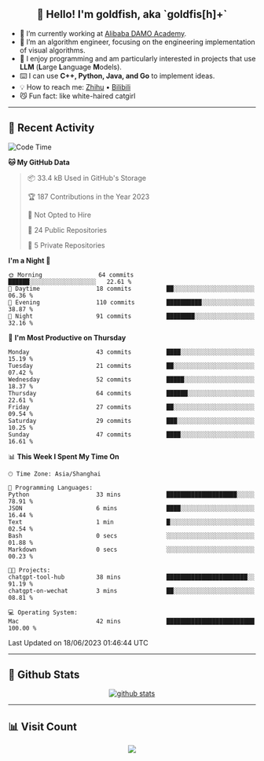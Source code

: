 
<h2 align="center">👋 Hello! I'm goldfish, aka `goldfis[h]+`</h2>

- 📍 I’m currently working at [Alibaba DAMO Academy](https://damo.alibaba.com/).  
- 🌱 I’m an algorithm engineer, focusing on the engineering implementation of visual algorithms.  
- 💬 I enjoy programming and am particularly interested in projects that use **LLM** (**L**arge **L**anguage **M**odels).   
- ⌨️ I can use **C++, Python, Java, and Go** to implement ideas.  
- 💡 How to reach me: [Zhihu](https://www.zhihu.com/people/goldfishh) • [Bilibili](https://space.bilibili.com/11349246)  
- 😼 Fun fact: like white-haired catgirl  

-------

## 🔧 Recent Activity

<!--START_SECTION:waka-->
![Code Time](http://img.shields.io/badge/Code%20Time-6%20hrs%2035%20mins-blue)

**🐱 My GitHub Data** 

> 📦 33.4 kB Used in GitHub's Storage 
 > 
> 🏆 187 Contributions in the Year 2023
 > 
> 🚫 Not Opted to Hire
 > 
> 📜 24 Public Repositories 
 > 
> 🔑 5 Private Repositories 
 > 
**I'm a Night 🦉** 

```text
🌞 Morning                64 commits          ██████░░░░░░░░░░░░░░░░░░░   22.61 % 
🌆 Daytime                18 commits          ██░░░░░░░░░░░░░░░░░░░░░░░   06.36 % 
🌃 Evening                110 commits         ██████████░░░░░░░░░░░░░░░   38.87 % 
🌙 Night                  91 commits          ████████░░░░░░░░░░░░░░░░░   32.16 % 
```
📅 **I'm Most Productive on Thursday** 

```text
Monday                   43 commits          ████░░░░░░░░░░░░░░░░░░░░░   15.19 % 
Tuesday                  21 commits          ██░░░░░░░░░░░░░░░░░░░░░░░   07.42 % 
Wednesday                52 commits          █████░░░░░░░░░░░░░░░░░░░░   18.37 % 
Thursday                 64 commits          ██████░░░░░░░░░░░░░░░░░░░   22.61 % 
Friday                   27 commits          ██░░░░░░░░░░░░░░░░░░░░░░░   09.54 % 
Saturday                 29 commits          ███░░░░░░░░░░░░░░░░░░░░░░   10.25 % 
Sunday                   47 commits          ████░░░░░░░░░░░░░░░░░░░░░   16.61 % 
```


📊 **This Week I Spent My Time On** 

```text
🕑︎ Time Zone: Asia/Shanghai

💬 Programming Languages: 
Python                   33 mins             ████████████████████░░░░░   78.91 % 
JSON                     6 mins              ████░░░░░░░░░░░░░░░░░░░░░   16.44 % 
Text                     1 min               █░░░░░░░░░░░░░░░░░░░░░░░░   02.54 % 
Bash                     0 secs              ░░░░░░░░░░░░░░░░░░░░░░░░░   01.88 % 
Markdown                 0 secs              ░░░░░░░░░░░░░░░░░░░░░░░░░   00.23 % 

🐱‍💻 Projects: 
chatgpt-tool-hub         38 mins             ███████████████████████░░   91.19 % 
chatgpt-on-wechat        3 mins              ██░░░░░░░░░░░░░░░░░░░░░░░   08.81 % 

💻 Operating System: 
Mac                      42 mins             █████████████████████████   100.00 % 
```


 Last Updated on 18/06/2023 01:46:44 UTC
<!--END_SECTION:waka-->

-------

## 📆 Github Stats

<p align="center">
    <a href="https://github.com/anuraghazra/github-readme-stats">
      <img src="https://github-readme-stats.vercel.app/api?username=goldfishh&show_icons=true&theme=dracula" alt="github stats" />
    </a>
</p>

-------

## 📊 Visit Count

<p align="center">
  <a href="https://count.getloli.com/"><img src="https://count.getloli.com/get/@:goldfishh?theme=rule34"></a>
</p>
